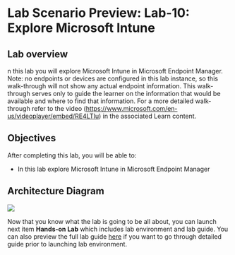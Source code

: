 # Lab Scenario Preview: Lab-10: Explore Microsoft Intune

## Lab overview

n this lab you will explore Microsoft Intune in Microsoft Endpoint Manager. Note: no endpoints or devices are configured in this lab instance, so this walk-through will not show any actual endpoint information. This walk-through serves only to guide the learner on the information that would be available and where to find that information. For a more detailed walk-through refer to the video (https://www.microsoft.com/en-us/videoplayer/embed/RE4LTIu) in the associated Learn content.

## Objectives

After completing this lab, you will be able to:

- In this lab explore Microsoft Intune in Microsoft Endpoint Manager

## Architecture Diagram

![](../images/.png)

Now that you know what the lab is going to be all about, you can launch next item **Hands-on Lab** which includes lab environment and lab guide. You can also preview the full lab guide [here]() if you want to go through detailed guide prior to launching lab environment.  